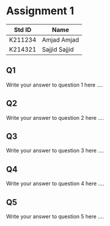 # Assignment 1
|Std ID|Name|
|------|-|
|K211234|Amjad Amjad|
|K214321|Sajjid Sajjid|

## Q1
Write your answer to question 1 here ....
## Q2
Write your answer to question 2 here ....
## Q3
Write your answer to question 3 here ....
## Q4
Write your answer to question 4 here ....
## Q5
Write your answer to question 5 here ....

